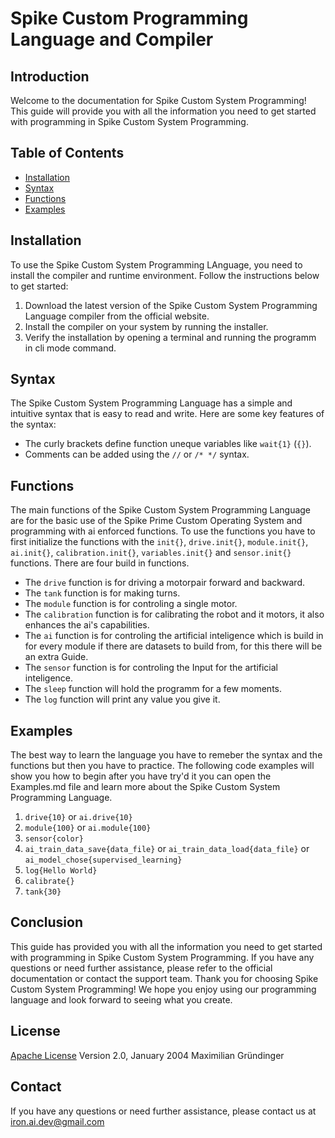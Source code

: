 # Spike Custom Programming Language and Compiler

## Introduction

Welcome to the documentation for Spike Custom System Programming! This guide will provide you with all the information you need to get started with programming in Spike Custom System Programming.

## Table of Contents

- [Installation](#installation)
- [Syntax](#syntax)
- [Functions](#functions)
- [Examples](#examples)

## Installation

To use the Spike Custom System Programming LAnguage, you need to install the compiler and runtime environment. Follow the instructions below to get started:

1. Download the latest version of the Spike Custom System Programming Language compiler from the official website.
2. Install the compiler on your system by running the installer.
3. Verify the installation by opening a terminal and running the programm in cli mode command.

## Syntax

The Spike Custom System Programming Language has a simple and intuitive syntax that is easy to read and write. Here are some key features of the syntax:

- The curly brackets define function uneque variables like `wait{1}` (`{}`).
- Comments can be added using the `//` or `/* */` syntax.

## Functions

The main functions of the Spike Custom System Programming Language are for the basic use of the Spike Prime Custom Operating System and programming with ai enforced functions. To use the functions you have to first initialize the functions with the `init{}`, `drive.init{}`, `module.init{}`, `ai.init{}`, `calibration.init{}`, `variables.init{}` and `sensor.init{}` functions.
There are four build in functions.

- The `drive` function is for driving a motorpair forward and backward.
- The `tank` function is for making turns.
- The `module` function is for controling a single motor.
- The `calibration` function is for calibrating the robot and it motors, it also enhances the ai's capabilities.
- The `ai` function is for controling the artificial inteligence which is build in for every module if there are datasets to build from, for this there will be an extra Guide.
- The `sensor` function is for controling the Input for the artificial inteligence.
- The `sleep` function will hold the programm for a few moments.
- The `log` function will print any value you give it.

## Examples

The best way to learn the language you have to remeber the syntax and the functions but then you have to practice. The following code examples will show you how to begin after you have try'd it you can open the Examples.md file and learn more about the Spike Custom System Programming Language.

1. `drive{10}` or `ai.drive{10}`
2. `module{100}` or `ai.module{100}`
3. `sensor{color}`
4. `ai_train_data_save{data_file}` or `ai_train_data_load{data_file}` or `ai_model_chose{supervised_learning}`
5. `log{Hello World}`
6. `calibrate{}`
7. `tank{30}`

## Conclusion

This guide has provided you with all the information you need to get started with programming in Spike Custom System Programming. If you have any questions or need further assistance, please refer to the official documentation or contact the support team.
Thank you for choosing Spike Custom System Programming! We hope you enjoy using our programming language and look forward to seeing what you create.

## License

[Apache License](http://www.apache.org/licenses/)
Version 2.0, January 2004
Maximilian Gründinger

## Contact

If you have any questions or need further assistance, please contact us at <iron.ai.dev@gmail.com>
